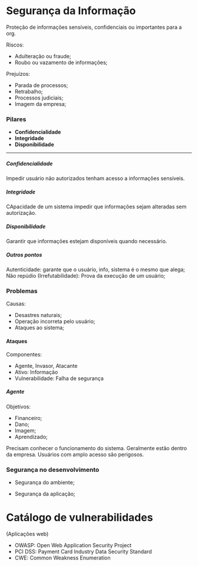 # Segurança da Informação

Proteção de informações sensíveis, confidenciais ou importantes para a org.

Riscos:

- Adulteração ou fraude;
- Roubo ou vazamento de informações;

Prejuízos:

- Parada de processos;
- Retrabalho;
- Processos judiciais;
- Imagem da empresa;

### Pilares

- **Confidencialidade**
- **Integridade**
- **Disponibilidade**

---

##### Confidencialidade

Impedir usuário não autorizados tenham acesso a informações sensíveis.

##### Integridade

CApacidade de um sistema impedir que informações sejam alteradas sem autorização.

##### Disponibilidade

Garantir que informações estejam disponíveis quando necessário.

##### Outros pontos

Autenticidade: garante que o usuário, info, sistema é o mesmo que alega;
Não repúdio (Irrefutabilidade): Prova da execução de um usuário;

### Problemas

Causas:
- Desastres naturais;
- Operação incorreta pelo usuário;
- Ataques ao sistema;

#### Ataques

Componentes:
- Agente, Invasor, Atacante
- Ativo: Informação
- Vulnerabilidade: Falha de segurança

##### Agente

Objetivos:

- Financeiro;
- Dano;
- Imagem;
- Aprendizado;

Precisam conhecer o funcionamento do sistema. Geralmente estão dentro da empresa. Usuários com amplo acesso são perigosos.

### Segurança no desenvolvimento

- Segurança do ambiente;

- Segurança da aplicação;

# Catálogo de vulnerabilidades

(Aplicações web)
- OWASP: Open Web Application Security Project
- PCI DSS: Payment Card Industry Data Security Standard
- CWE: Common Weakness Enumeration

